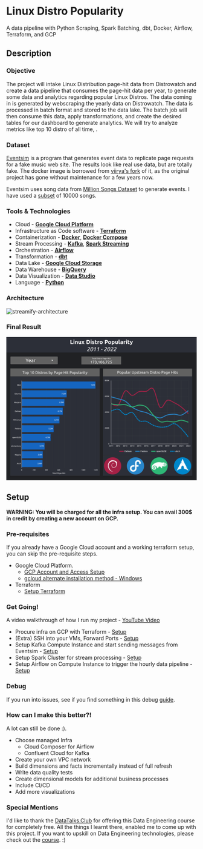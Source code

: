 # Linux Distro Popularity

A data pipeline with Python Scraping, Spark Batching, dbt, Docker, Airflow, Terraform, and GCP

## Description

### Objective

The project will intake Linux Distribution page-hit data from Distrowatch and create a data pipeline that consumes the page-hit data per year, to generate some data and analytics regarding popular Linux Distros. The data coming in is generated by webscraping the yearly data on Distrowatch. The data is processed in batch format and stored to the data lake. The batch job will then consume this data, apply transformations, and create the desired tables for our dashboard to generate analytics. We will try to analyze metrics like top 10 distro of all time, .

### Dataset

[Eventsim](https://github.com/Interana/eventsim) is a program that generates event data to replicate page requests for a fake music web site. The results look like real use data, but are totally fake. The docker image is borrowed from [viirya's fork](https://github.com/viirya/eventsim) of it, as the original project has gone without maintenance for a few years now.

Eventsim uses song data from [Million Songs Dataset](http://millionsongdataset.com) to generate events. I have used a [subset](http://millionsongdataset.com/pages/getting-dataset/#subset) of 10000 songs.

### Tools & Technologies

- Cloud - [**Google Cloud Platform**](https://cloud.google.com)
- Infrastructure as Code software - [**Terraform**](https://www.terraform.io)
- Containerization - [**Docker**](https://www.docker.com), [**Docker Compose**](https://docs.docker.com/compose/)
- Stream Processing - [**Kafka**](https://kafka.apache.org), [**Spark Streaming**](https://spark.apache.org/docs/latest/streaming-programming-guide.html)
- Orchestration - [**Airflow**](https://airflow.apache.org)
- Transformation - [**dbt**](https://www.getdbt.com)
- Data Lake - [**Google Cloud Storage**](https://cloud.google.com/storage)
- Data Warehouse - [**BigQuery**](https://cloud.google.com/bigquery)
- Data Visualization - [**Data Studio**](https://datastudio.google.com/overview)
- Language - [**Python**](https://www.python.org)

### Architecture

![streamify-architecture](images/Streamify-Architecture.jpg)

### Final Result

![dashboard](images/dashboard.png)
## Setup

**WARNING: You will be charged for all the infra setup. You can avail 300$ in credit by creating a new account on GCP.**
### Pre-requisites

If you already have a Google Cloud account and a working terraform setup, you can skip the pre-requisite steps.

- Google Cloud Platform. 
  - [GCP Account and Access Setup](setup/gcp.md)
  - [gcloud alternate installation method - Windows](https://github.com/DataTalksClub/data-engineering-zoomcamp/blob/main/week_1_basics_n_setup/1_terraform_gcp/windows.md#google-cloud-sdk)
- Terraform
  - [Setup Terraform](https://github.com/DataTalksClub/data-engineering-zoomcamp/blob/main/week_1_basics_n_setup/1_terraform_gcp/windows.md#terraform)


### Get Going!

A video walkthrough of how I run my project - [YouTube Video](https://youtu.be/vzoYhI8KTlY)

- Procure infra on GCP with Terraform - [Setup](setup/terraform.md)
- (Extra) SSH into your VMs, Forward Ports - [Setup](setup/ssh.md)
- Setup Kafka Compute Instance and start sending messages from Eventsim - [Setup](setup/kafka.md)
- Setup Spark Cluster for stream processing - [Setup](setup/spark.md)
- Setup Airflow on Compute Instance to trigger the hourly data pipeline - [Setup](setup/airflow.md)


### Debug

If you run into issues, see if you find something in this debug [guide](setup/debug.md).
### How can I make this better?!
A lot can still be done :).
- Choose managed Infra
  - Cloud Composer for Airflow
  - Confluent Cloud for Kafka
- Create your own VPC network
- Build dimensions and facts incrementally instead of full refresh
- Write data quality tests
- Create dimensional models for additional business processes
- Include CI/CD
- Add more visualizations

### Special Mentions
I'd like to thank the [DataTalks.Club](https://datatalks.club) for offering this Data Engineering course for completely free. All the things I learnt there, enabled me to come up with this project. If you want to upskill on Data Engineering technologies, please check out the [course](https://github.com/DataTalksClub/data-engineering-zoomcamp). :)
